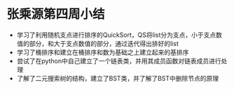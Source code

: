 # 张乘源第四周小结

- 学习了利用随机支点进行排序的QuickSort，QS将list分为支点，小于支点数值的部分，和大于支点数值的部分，通过迭代得出排好的list
- 学习了桶排序和建立在桶排序和数为基础之上建立起来的基排序
- 尝试了在python中自己建立了一个链表类，并用其成员函数对链表成员进行处理
- 了解了二元搜索树的结构，建立了BST类，并了解了BST中删除节点的原理

